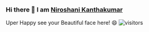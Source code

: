 ### Hi there 👋 I am <a href="https://niroportfolio.netlify.app/">Niroshani Kanthakumar</a>
Uper Happy see your Beautiful face here! 😄 ![visitors](https://visitor-badge.glitch.me/badge?page_id=Niro7.visitor-badge)
<!--
**Niro7/Niro7** is a ✨ _special_ ✨ repository because its `README.md` (this file) appears on your GitHub profile.

Here are some ideas to get you started:

- 🔭 I’m currently working on ...
- 🌱 I’m currently learning ...
- 👯 I’m looking to collaborate on ...
- 🤔 I’m looking for help with ...
- 💬 Ask me about ...
- 📫 How to reach me: ...
- 😄 Pronouns: ...
- ⚡ Fun fact: ...
-->
